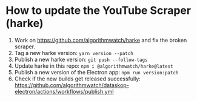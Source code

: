 # How to update the YouTube Scraper (harke)

1. Work on <https://github.com/algorithmwatch/harke> and fix the broken scraper.
2. Tag a new harke version: `yarn version --patch`
3. Publish a new harke version: `git push --follow-tags`
4. Update harke in this repo: `npm i @algorithmwatch/harke@latest`
5. Publish a new version of the Electron app: `npm run version:patch`
6. Check if the new builds get released successfully: <https://github.com/algorithmwatch/dataskop-electron/actions/workflows/publish.yml>

